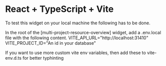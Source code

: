# React + TypeScript + Vite

To test this widget on your local machine the following has to be done.

In the root of the [multi-project-resource-overview] widget, add a .env.local file with the following content.
VITE_API_URL="http://localhost:31410"
VITE_PROJECT_ID="An id in your database"

If you want to use more custom vite env variables, then add these to vite-env.d.ts for better typhinting
